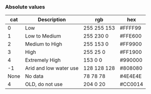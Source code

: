 
### Absolute values 

| cat| Description | rgb | hex |
| --- | --- | --- | --- | 
| 0| Low | 255 255 153 | #FFFF99 |
|1| Low to Medium | 255 230 0 | #FFE600 |
|2| Medium to High | 255 153 0 | #FF9900 |
|3| High | 255 25 0 | #FF1900 |
|4| Extremely High | 153 0 0  | #990000 |
|-1| Arid and low water use | 128 128 128 | #808080 |
|None| No data | 78 78 78 | #4E4E4E |
|4| OLD, do not use | 204 0 20 | #CC0014 |

